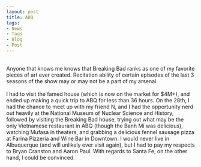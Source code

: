 ```yaml
---
layout: post
title: ABQ
tags:
- News
- Tags
- Blog
- Post
---
```

<br/>
Anyone that knows me knows that Breaking Bad ranks as one of my favorite pieces of art ever created. Recitation ability of certain episodes of the last 3 seasons of the show may or may not be a part of my arsenal.
<br/>
<br/>
I had to visit the famed house (which is now on the market for $4M+), and ended up making a quick trip to ABQ for less than 36 hours. On the 28th, I had the chance to meet up with my friend N, and I had the opportunity nerd out heavily at the National Museum of Nuclear Science and History, followed by visiting the Breaking Bad house, trying out what may be the only Vietnamese restaurant in ABQ (though the Banh Mi was delicious), watching Mufasa in theaters, and grabbing a delicious fennel sausage pizza at Farina Pizzeria and Wine Bar in Downtown. I would never live in Albuquerque (and will unlikely ever visit again), but I had to pay my respects to Bryan Cranston and Aaron Paul. With regards to Santa Fe, on the other hand, I could be convinced.